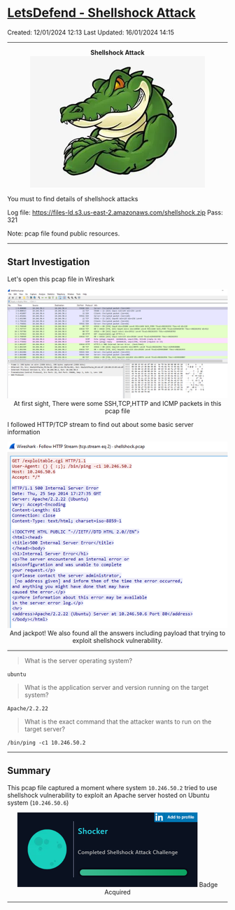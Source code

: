 # [LetsDefend - Shellshock Attack](https://app.letsdefend.io/challenge/shellshock-attack)
Created: 12/01/2024 12:13
Last Updated: 16/01/2024 14:15
* * *
<div align=center>

**Shellshock Attack**
![5b8815e97ea59e43289532d0cc7cfab2.png](../../_resources/5b8815e97ea59e43289532d0cc7cfab2.png)
</div>
You must to find details of shellshock attacks

Log file: https://files-ld.s3.us-east-2.amazonaws.com/shellshock.zip Pass: 321

Note: pcap file found public resources.
* * *
## Start Investigation
Let's open this pcap file in Wireshark
<div align=center>

![cd21034328076f37ea60a893ed755e16.png](../../_resources/cd21034328076f37ea60a893ed755e16.png)
At first sight, There were some SSH,TCP,HTTP and ICMP packets in this pcap file
</div>

I followed HTTP/TCP stream to find out about some basic server information
<div align=center>

![eb1a4ee4df8b41d3575ba742dbfa7a95.png](../../_resources/eb1a4ee4df8b41d3575ba742dbfa7a95.png)
And jackpot! We also found all the answers including payload that trying to exploit shellshock vulnerability.
</div>

* * *
> What is the server operating system?
```
ubuntu
```

> What is the application server and version running on the target system?
```
Apache/2.2.22
```

> What is the exact command that the attacker wants to run on the target server?
```
/bin/ping -c1 10.246.50.2
```

* * *
## Summary
This pcap file captured a moment where system `10.246.50.2` tried to use shellshock vulnerability to exploit an Apache server hosted on Ubuntu system (`10.246.50.6`)

<div align=center>

![c963f0eee00291c29df25e42ab5e183a.png](../../_resources/c963f0eee00291c29df25e42ab5e183a.png)
Badge Acquired
</div>

* * *